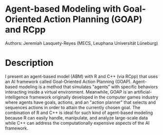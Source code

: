 # Agent-based Modeling with Goal-Oriented Action Planning (GOAP) and RCpp

Authors: Jeremiah Lasquety-Reyes (MECS, Leuphana Universität Lüneburg)

# Description 

I present an agent-based model (ABM) with R and C++ (via RCpp) that uses an AI framework called Goal-Oriented Action Planning (GOAP). Agent-based modeling is a method that simulates "agents" with specific behaviors interacting inside a virtual environment. Meanwhile, GOAP is an artificial-intelligence framework originally developed in the computer games industry where agents have goals, actions, and an "action planner" that selects and sequences actions in order to attain the currently chosen goal. The combination of R and C++ is ideal for such kind of agent-based modeling because R can easily handle, manipulate, and analyze large-scale data while C++ can address the computationally expensive aspects of the AI framework.